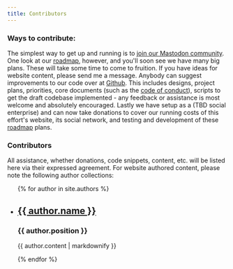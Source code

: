 ```yaml
---
title: Contributors
---
```


### Ways to contribute:

The simplest way to get up and running is to [join our Mastodon community](https://social.fitopen.org). One look at our [roadmap](https://github.com/fitopen/main/blob/master/roadmap.md), however, and you'll soon see we have many big plans. These will take some time to come to fruition. If you have ideas for website content, please send me a message. Anybody can suggest improvements to our code over at [Github](https://github.com/fitopen). This includes designs, project plans, priorities, core documents (such as the [code of conduct](https://github.com/fitopen/main/blob/master/code-of-conduct.md)), scripts to get the draft codebase implemented - any feedback or assistance is most welcome and absolutely encouraged. Lastly we have setup as a (TBD social enterprise) and can now take donations to cover our running costs of this effort's website, its social network, and testing and development of these [roadmap](https://github.com/fitopen/main/blob/master/roadmap.md) plans.

### Contributors

All assistance, whether donations, code snippets, content, etc. will be listed here via their expressed agreement. For website authored content, please note the following author collections:

<ul>
  {% for author in site.authors %}
    <li>
      <h2><a href="{{ author.url }}">{{ author.name }}</a></h2>
      <h3>{{ author.position }}</h3>
      <p>{{ author.content | markdownify }}</p>
    </li>
  {% endfor %}
</ul>
